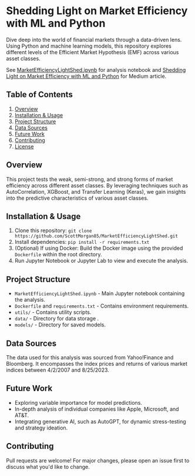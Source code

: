 # Shedding Light on Market Efficiency with ML and Python

Dive deep into the world of financial markets through a data-driven lens. Using Python and machine learning models, this repository explores different levels of the Efficient Market Hypothesis (EMF) across various asset classes.

See [MarketEfficiencyLightShed.ipynb](https://github.com/ScottMorgan85/ml-market-efficiency/blob/main/MarketEfficiencyLightShed.ipynb) for analysis notebook and [Shedding Light on Market Efficiency with ML and Python](https://medium.com/@smm253/shedding-light-on-market-efficiency-with-ml-and-python-d136c4872a98?source=friends_link&sk=508b422fa01f9175b618ae3ed65e2bf7) for Medium article.

## Table of Contents
1. [Overview](#overview)
2. [Installation & Usage](#installation--usage)
3. [Project Structure](#project-structure)
4. [Data Sources](#data-sources)
5. [Future Work](#future-work)
6. [Contributing](#contributing)
7. [License](#license)

## Overview
This project tests the weak, semi-strong, and strong forms of market efficiency across different asset classes. By leveraging techniques such as AutoCorrelation, XGBoost, and Transfer Learning (Keras), we gain insights into the predictive characteristics of various asset classes.

## Installation & Usage
1. Clone this repository: `git clone https://github.com/ScottMorgan85/MarketEfficiencyLightShed.git`
3. Install dependencies: `pip install -r requirements.txt`
4. (Optional) If using Docker: Build the Docker image using the provided `Dockerfile` within the root directory.
5. Run Jupyter Notebook or Jupyter Lab to view and execute the analysis.

## Project Structure
- `MarketEfficiencyLightShed.ipynb` - Main Jupyter notebook containing the analysis.
- `Dockerfile` and `requirements.txt` - Contains environment requirements.
- `utils/` - Contains utility scripts.
- `data/` - Directory for data storage .
- `models/` - Directory for saved models.

## Data Sources
The data used for this analysis was sourced from Yahoo!Finance and Bloomberg. It encompasses the index prices and returns of various market indices between 4/2/2007 and 8/25/2023.

## Future Work
- Exploring variable importance for model predictions.
- In-depth analysis of individual companies like Apple, Microsoft, and AT&T.
- Integrating generative AI, such as AutoGPT, for dynamic stress-testing and strategy ideation.

## Contributing
Pull requests are welcome! For major changes, please open an issue first to discuss what you'd like to change.
